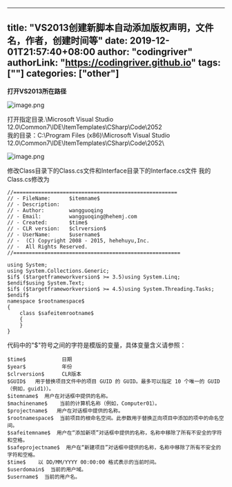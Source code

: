 ﻿
---
title: "VS2013创建新脚本自动添加版权声明，文件名，作者，创建时间等"
date: 2019-12-01T21:57:40+08:00
author: "codingriver"
authorLink: "https://codingriver.github.io"
tags: [""]
categories: ["other"]
---

<!--more-->


**打开VS2013所在路径**


![image.png](https://cdn.jsdelivr.net/gh/codingriver/cdn/texs/1095643-4dc1ab07af608654.png)  

打开指定目录.\Microsoft Visual Studio 12.0\Common7\IDE\ItemTemplates\CSharp\Code\2052\
我的目录：C:\Program Files (x86)\Microsoft Visual Studio 12.0\Common7\IDE\ItemTemplates\CSharp\Code\2052\





![image.png](https://cdn.jsdelivr.net/gh/codingriver/cdn/texs/1095643-eb9923a8c8f9a5d5.png)  

修改Class目录下的Class.cs文件和Interface目录下的Interface.cs文件
我的Class.cs修改为
```
//=====================================================
// - FileName:    	$itemname$ 
// - Description:
// - Author:		wangguoqing
// - Email:			wangguoqing@hehemj.com
// - Created:		$time$
// - CLR version: 	$clrversion$
// - UserName:		$username$
// -  (C) Copyright 2008 - 2015, hehehuyu,Inc.
// -  All Rights Reserved.
//======================================================

using System;
using System.Collections.Generic;
$if$ ($targetframeworkversion$ >= 3.5)using System.Linq;
$endif$using System.Text;
$if$ ($targetframeworkversion$ >= 4.5)using System.Threading.Tasks;
$endif$
namespace $rootnamespace$
{
    class $safeitemrootname$
    {
    }
}

```
代码中的"$"符号之间的字符是模版的变量，具体变量含义请参照：
 ```
$time$     　　　　日期
$year$     　　　　年份
$clrversion$    　CLR版本
$GUID$   用于替换项目文件中的项目 GUID 的 GUID。最多可以指定 10 个唯一的 GUID（例如，guid1)）。
$itemname$  用户在对话框中提供的名称。
$machinename$    当前的计算机名称（例如，Computer01）。
$projectname$   用户在对话框中提供的名称。
$rootnamespace$  当前项目的根命名空间。此参数用于替换正向项目中添加的项中的命名空间。
$safeitemname$  用户在“添加新项”对话框中提供的名称，名称中移除了所有不安全的字符和空格。
$safeprojectname$  用户在“新建项目”对话框中提供的名称，名称中移除了所有不安全的字符和空格。
$time$    以 DD/MM/YYYY 00:00:00 格式表示的当前时间。
$userdomain$  当前的用户域。
$username$  当前的用户名。
```
